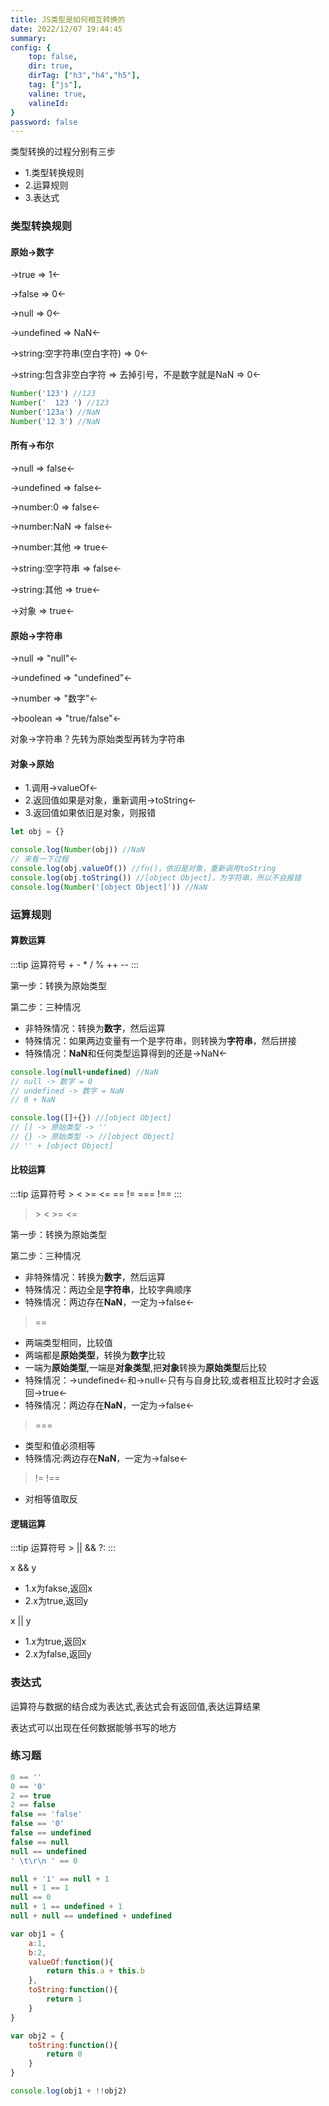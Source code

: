 ```yaml
---
title: JS类型是如何相互转换的
date: 2022/12/07 19:44:45
summary: 
config: {
    top: false,
    dir: true,
    dirTag: ["h3","h4","h5"],
    tag: ["js"],
    valine: true,
    valineId: 
}
password: false
---
```


类型转换的过程分别有三步

+ 1.类型转换规则
+ 2.运算规则
+ 3.表达式

### 类型转换规则

#### 原始->数字

->true => 1<-

->false => 0<-

->null => 0<-

->undefined => NaN<-

->string:空字符串(空白字符) => 0<-

->string:包含非空白字符 => 去掉引号，不是数字就是NaN => 0<-

```js
Number('123') //123
Number('  123 ') //123
Number('123a') //NaN
Number('12 3') //NaN
```

#### 所有->布尔

->null => false<-

->undefined => false<-

->number:0 => false<-

->number:NaN => false<-

->number:其他 => true<-

->string:空字符串 => false<-

->string:其他 => true<-

->对象 => true<-

#### 原始->字符串

->null => "null"<-

->undefined => "undefined"<-

->number => "数字"<-

->boolean => "true/false"<-

对象->字符串？先转为原始类型再转为字符串

#### 对象->原始

+ 1.调用->valueOf<-
+ 2.返回值如果是对象，重新调用->toString<-
+ 3.返回值如果依旧是对象，则报错

```js
let obj = {}

console.log(Number(obj)) //NaN
// 来看一下过程
console.log(obj.valueOf()) //fn()，依旧是对象，重新调用toString
console.log(obj.toString()) //[object Object]，为字符串，所以不会报错
console.log(Number('[object Object]')) //NaN
```

### 运算规则

#### 算数运算

:::tip 运算符号
\+ \- \* / % ++ --
:::

第一步：转换为原始类型

第二步：三种情况

+ 非特殊情况：转换为**数字**，然后运算
+ 特殊情况：如果两边变量有一个是字符串，则转换为**字符串**，然后拼接
+ 特殊情况：**NaN**和任何类型运算得到的还是->NaN<-

```js
console.log(null+undefined) //NaN
// null -> 数字 = 0
// undefined -> 数字 = NaN
// 0 + NaN

console.log([]+{}) //[object Object]
// [] -> 原始类型 -> ''
// {} -> 原始类型 -> //[object Object]
// '' + [object Object]
```

#### 比较运算

:::tip 运算符号
\> < >= <= == != === !==
:::

> \> < >= <= 

第一步：转换为原始类型

第二步：三种情况

+ 非特殊情况：转换为**数字**，然后运算
+ 特殊情况：两边全是**字符串**，比较字典顺序
+ 特殊情况：两边存在**NaN**，一定为->false<-

> ==

+ 两端类型相同，比较值
+ 两端都是**原始类型**，转换为**数字**比较
+ 一端为**原始类型**,一端是**对象类型**,把**对象**转换为**原始类型**后比较
+ 特殊情况：->undefined<-和->null<-只有与自身比较,或者相互比较时才会返回->true<-
+ 特殊情况：两边存在**NaN**，一定为->false<-

> === 

+ 类型和值必须相等
+ 特殊情况:两边存在**NaN**，一定为->false<-

> != !==

+ 对相等值取反

#### 逻辑运算

:::tip 运算符号
\> || && ?:
:::

x && y 

+ 1.x为fakse,返回x
+ 2.x为true,返回y

x || y 

+ 1.x为true,返回x
+ 2.x为false,返回y

### 表达式

运算符与数据的结合成为表达式,表达式会有返回值,表达运算结果

表达式可以出现在任何数据能够书写的地方


###  练习题

```js
0 == ''
0 == '0'
2 == true
2 == false
false == 'false'
false == '0'
false == undefined
false == null
null == undefined
' \t\r\n ' == 0

null + '1' == null + 1
null + 1 == 1
null == 0
null + 1 == undefined + 1
null + null == undefined + undefined

var obj1 = {
    a:1,
    b:2,
    valueOf:function(){
        return this.a + this.b
    },
    toString:function(){
        return 1
    }
}

var obj2 = {
    toString:function(){
        return 0
    }
}

console.log(obj1 + !!obj2)
```